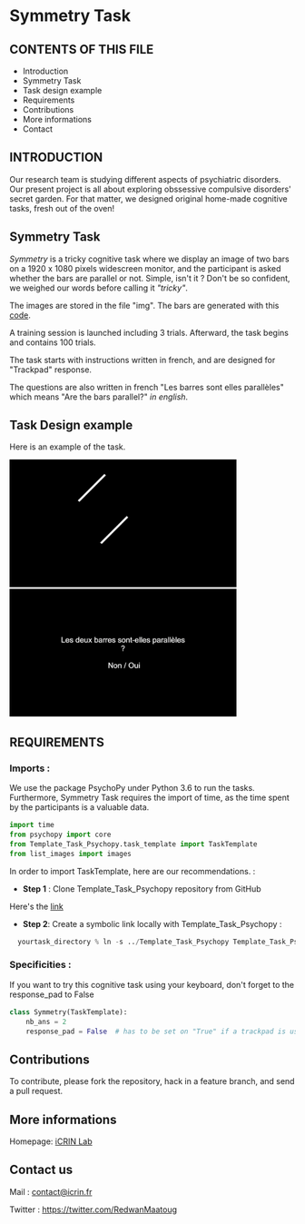 # Symmetry Task 

## CONTENTS OF THIS FILE

* Introduction
* Symmetry Task
* Task design example
* Requirements
* Contributions
* More informations
* Contact


## INTRODUCTION

Our research team is studying different aspects of psychiatric disorders. Our present project is all about exploring obssessive compulsive disorders' secret garden. For that matter, we designed original home-made cognitive tasks, fresh out of the oven!

## Symmetry Task

*Symmetry* is a tricky cognitive task where we display an image of two bars on a 1920 x 1080 pixels widescreen monitor, and the participant is asked whether the bars are parallel or not.
Simple, isn't it ? Don't be so confident, we weighed our words before calling it *"tricky"*.

The images are stored in the file "img". 
The bars are generated with this [code](gen_parallel.py).

A training session is launched including 3 trials. 
Afterward, the task begins and contains 100 trials. 

The task starts with instructions written in french, and are designed for "Trackpad" response.

The questions are also written in french "Les barres sont elles parallèles" which means "Are the bars parallel?" *in english*.


## Task Design example

Here is an example of the task. 

<img src="img_readme/barres_rm.png" width="400">
<img src="img_readme/question_sym.png" width="400">


## REQUIREMENTS

### Imports :

We use the package PsychoPy under Python 3.6 to run the tasks. Furthermore, Symmetry Task requires the import of time, as the time spent by the participants is a valuable data.
```python
import time
from psychopy import core
from Template_Task_Psychopy.task_template import TaskTemplate
from list_images import images
```

In order to import TaskTemplate, here are our recommendations. :

* **Step 1** : Clone Template_Task_Psychopy repository from GitHub 


Here's the <a href="https://github.com/ICRIN-lab/Template_Task_Psychopy.git"> link </a>


* **Step 2**: Create a symbolic link locally with Template_Task_Psychopy :

```python
  yourtask_directory % ln -s ../Template_Task_Psychopy Template_Task_Psychopy
```  



### Specificities :

If you want to try this cognitive task using your keyboard, don't forget to the response_pad to False

```python
class Symmetry(TaskTemplate):
    nb_ans = 2
    response_pad = False  # has to be set on "True" if a trackpad is used.
```

## Contributions

To contribute, please fork the repository, hack in a feature branch, and send a pull request.

## More informations

Homepage: [iCRIN Lab](http://icrin.fr/)

## Contact us

Mail : contact@icrin.fr

Twitter : https://twitter.com/RedwanMaatoug
